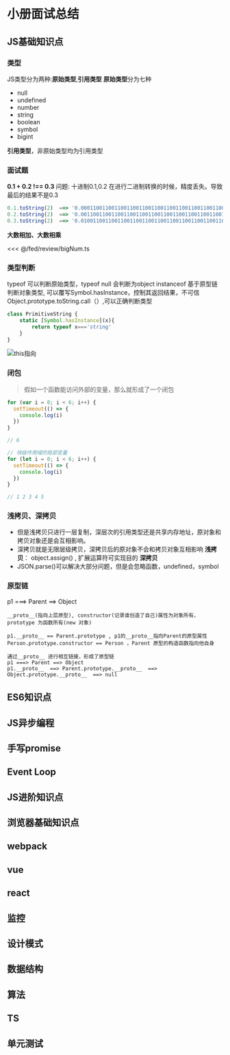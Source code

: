# 小册面试总结
## JS基础知识点
### 类型
JS类型分为两种:**原始类型**,**引用类型**
**原始类型**分为七种
- null
- undefined
- number
- string 
- boolean
- symbol
- bigint

**引用类型**，非原始类型均为引用类型

### 面试题
**0.1 + 0.2 !== 0.3**
问题: 十进制0.1,0.2 在进行二进制转换的时候，精度丢失。导致最后的结果不是0.3
```js
0.1.toString(2)  ==> '0.0001100110011001100110011001100110011001100110011001101' (无限循环)
0.2.toString(2)  ==> '0.001100110011001100110011001100110011001100110011001101' （无线循环）
0.3.toString(2)  ==> '0.010011001100110011001100110011001100110011001100110011'
```
**大数相加、大数相乘**

<<< @/fed/review/bigNum.ts
### 类型判断
typeof 可以判断原始类型，typeof null 会判断为object
instanceof 基于原型链判断对象类型, 可以覆写Symbol.hasInstance，控制其返回结果，不可信
Object.prototype.toString.call（）,可以正确判断类型

```js
class PrimitiveString {
    static [Symbol.hasInstance](x){
        return typeof x==='string'
    }
}
```
![this指向](https://p3-juejin.byteimg.com/tos-cn-i-k3u1fbpfcp/f0d9e65d315749a48e256d791a710097~tplv-k3u1fbpfcp-zoom-in-crop-mark:3024:0:0:0.awebp)

### 闭包
> 假如一个函数能访问外部的变量，那么就形成了一个闭包
```js
for (var i = 0; i < 6; i++) {
  setTimeout(() => {
    console.log(i)
  })
}

// 6

// 块级作用域的局部变量
for (let i = 0; i < 6; i++) {
  setTimeout(() => {
    console.log(i)
  })
}

// 1 2 3 4 5 
```
### 浅拷贝、深拷贝
- 但是浅拷贝只进行一层复制，深层次的引用类型还是共享内存地址，原对象和拷贝对象还是会互相影响。
- 深拷贝就是无限层级拷贝，深拷贝后的原对象不会和拷贝对象互相影响
**浅拷贝**： object.assign()   , 扩展运算符可实现目的
**深拷贝**
- JSON.parse()可以解决大部分问题，但是会忽略函数，undefined，symbol
### 原型链
p1 ===> Parent ==> Object

```
__proto__(指向上层原型), constructor(记录谁创造了自己)属性为对象所有，
prototype 为函数所有(new 对象)

p1.__proto__ == Parent.prototype , p1的__proto__指向Parent的原型属性
Person.prototype.constructor == Person ，Parent 原型的构造函数指向他自身

通过__proto__ 进行相互链接，形成了原型链 
p1 ===> Parent ==> Object   
p1.__proto__  ==> Parent.prototype.__proto__  ==> Object.prototype.__proto__  ==> null

```


## ES6知识点
## JS异步编程
## 手写promise
## Event Loop
## JS进阶知识点
## 浏览器基础知识点
## webpack
## vue
## react
## 监控
## 设计模式
## 数据结构
## 算法
## TS
## 单元测试